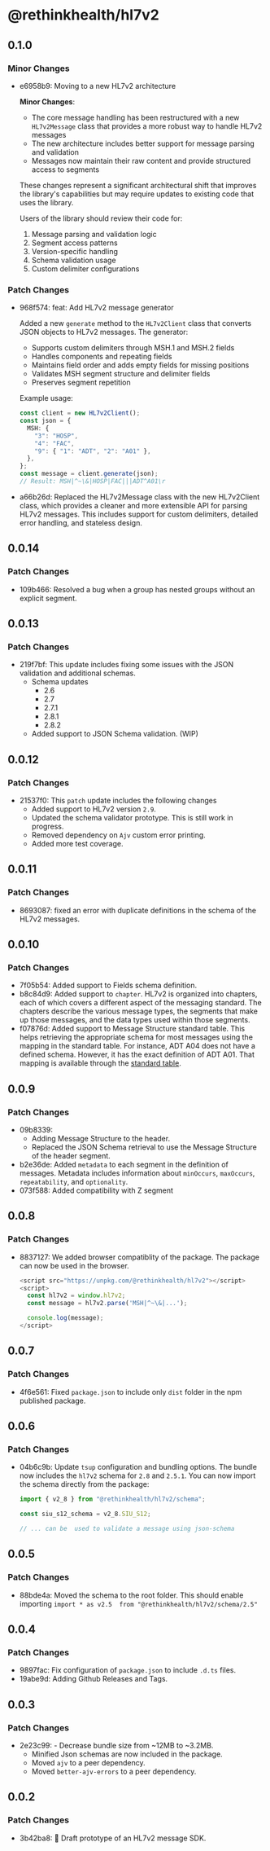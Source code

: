 # @rethinkhealth/hl7v2

## 0.1.0

### Minor Changes

- e6958b9: Moving to a new HL7v2 architecture

  **Minor Changes**:

  - The core message handling has been restructured with a new `HL7v2Message` class that provides a more robust way to handle HL7v2 messages
  - The new architecture includes better support for message parsing and validation
  - Messages now maintain their raw content and provide structured access to segments

  These changes represent a significant architectural shift that improves the library's capabilities but may require updates to existing code that uses the library.

  Users of the library should review their code for:

  1. Message parsing and validation logic
  2. Segment access patterns
  3. Version-specific handling
  4. Schema validation usage
  5. Custom delimiter configurations

### Patch Changes

- 968f574: feat: Add HL7v2 message generator

  Added a new `generate` method to the `HL7v2Client` class that converts JSON objects to HL7v2 messages. The generator:

  - Supports custom delimiters through MSH.1 and MSH.2 fields
  - Handles components and repeating fields
  - Maintains field order and adds empty fields for missing positions
  - Validates MSH segment structure and delimiter fields
  - Preserves segment repetition

  Example usage:

  ```typescript
  const client = new HL7v2Client();
  const json = {
    MSH: {
      "3": "HOSP",
      "4": "FAC",
      "9": { "1": "ADT", "2": "A01" },
    },
  };
  const message = client.generate(json);
  // Result: MSH|^~\&|HOSP|FAC|||ADT^A01\r
  ```

- a66b26d: Replaced the HL7v2Message class with the new HL7v2Client class, which provides a cleaner and more extensible API for parsing HL7v2 messages. This includes support for custom delimiters, detailed error handling, and stateless design.

## 0.0.14

### Patch Changes

- 109b466: Resolved a bug when a group has nested groups without an explicit segment.

## 0.0.13

### Patch Changes

- 219f7bf: This update includes fixing some issues with the JSON validation and additional schemas.
  - Schema updates
    - 2.6
    - 2.7
    - 2.7.1
    - 2.8.1
    - 2.8.2
  - Added support to JSON Schema validation. (WIP)

## 0.0.12

### Patch Changes

- 21537f0: This `patch` update includes the following changes
  - Added support to HL7v2 version `2.9`.
  - Updated the schema validator prototype. This is still work in progress.
  - Removed dependency on `Ajv` custom error printing.
  - Added more test coverage.

## 0.0.11

### Patch Changes

- 8693087: fixed an error with duplicate definitions in the schema of the HL7v2 messages.

## 0.0.10

### Patch Changes

- 7f05b54: Added support to Fields schema definition.
- b8c84d9: Added support to `chapter`. HL7v2 is organized into chapters, each of which covers a different aspect of the messaging standard. The chapters describe the various message types, the segments that make up those messages, and the data types used within those segments.
- f07876d: Added support to Message Structure standard table. This helps retrieving the appropriate schema for most messages using the mapping in the standard table. For instance, ADT A04 does not have a defined schema. However, it has the exact definition of ADT A01. That mapping is available through the [standard table](https://terminology.hl7.org/5.1.0/CodeSystem-v2-0354.json.html).

## 0.0.9

### Patch Changes

- 09b8339:
  - Adding Message Structure to the header.
  - Replaced the JSON Schema retrieval to use the Message Structure of the header segment.
- b2e36de: Added `metadata` to each segment in the definition of messages. Metadata includes information about `minOccurs`, `maxOccurs`, `repeatability`, and `optionality`.
- 073f588: Added compatibility with Z segment

## 0.0.8

### Patch Changes

- 8837127: We added browser compatiblity of the package. The package can now be used in the browser.

  ```js
  <script src="https://unpkg.com/@rethinkhealth/hl7v2"></script>
  <script>
    const hl7v2 = window.hl7v2;
    const message = hl7v2.parse('MSH|^~\&|...');

    console.log(message);
  </script>
  ```

## 0.0.7

### Patch Changes

- 4f6e561: Fixed `package.json` to include only `dist` folder in the npm published package.

## 0.0.6

### Patch Changes

- 04b6c9b: Update `tsup` configuration and bundling options. The bundle now includes the `hl7v2` schema for `2.8` and `2.5.1`. You can now import the schema directly from the package:

  ```ts
  import { v2_8 } from "@rethinkhealth/hl7v2/schema";

  const siu_s12_schema = v2_8.SIU_S12;

  // ... can be  used to validate a message using json-schema
  ```

## 0.0.5

### Patch Changes

- 88bde4a: Moved the schema to the root folder. This should enable importing `import * as v2.5  from "@rethinkhealth/hl7v2/schema/2.5"`

## 0.0.4

### Patch Changes

- 9897fac: Fix configuration of `package.json` to include `.d.ts` files.
- 19abe9d: Adding Github Releases and Tags.

## 0.0.3

### Patch Changes

- 2e23c99: - Decrease bundle size from ~12MB to ~3.2MB.
  - Minified Json schemas are now included in the package.
  - Moved `ajv` to a peer dependency.
  - Moved `better-ajv-errors` to a peer dependency.

## 0.0.2

### Patch Changes

- 3b42ba8: 🚀 Draft prototype of an HL7v2 message SDK.
